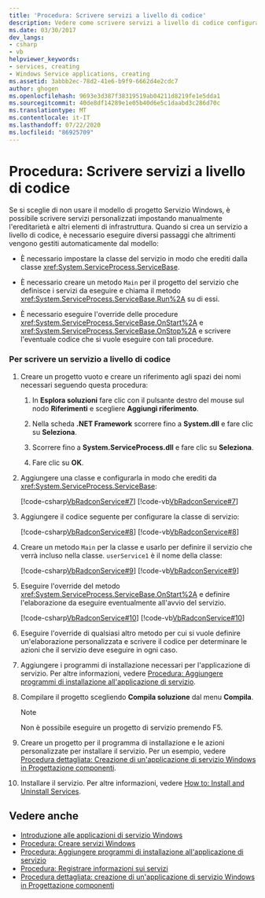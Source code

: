 ```yaml
---
title: 'Procedura: Scrivere servizi a livello di codice'
description: Vedere come scrivere servizi a livello di codice configurando l'ereditarietà e altri elementi dell'infrastruttura.
ms.date: 03/30/2017
dev_langs:
- csharp
- vb
helpviewer_keywords:
- services, creating
- Windows Service applications, creating
ms.assetid: 3abbb2ec-78d2-41e6-b9f9-6662d4e2cdc7
author: ghogen
ms.openlocfilehash: 9693e3d387f38319519ab04211d8219fe1e5dda1
ms.sourcegitcommit: 40de8df14289e1e05b40d6e5c1daabd3c286d70c
ms.translationtype: MT
ms.contentlocale: it-IT
ms.lasthandoff: 07/22/2020
ms.locfileid: "86925709"
---
```

# <a name="how-to-write-services-programmatically"></a>Procedura: Scrivere servizi a livello di codice
Se si sceglie di non usare il modello di progetto Servizio Windows, è possibile scrivere servizi personalizzati impostando manualmente l'ereditarietà e altri elementi di infrastruttura. Quando si crea un servizio a livello di codice, è necessario eseguire diversi passaggi che altrimenti vengono gestiti automaticamente dal modello:  
  
- È necessario impostare la classe del servizio in modo che erediti dalla classe <xref:System.ServiceProcess.ServiceBase>.  
  
- È necessario creare un metodo `Main` per il progetto del servizio che definisce i servizi da eseguire e chiama il metodo <xref:System.ServiceProcess.ServiceBase.Run%2A> su di essi.  
  
- È necessario eseguire l'override delle procedure <xref:System.ServiceProcess.ServiceBase.OnStart%2A> e <xref:System.ServiceProcess.ServiceBase.OnStop%2A> e scrivere l'eventuale codice che si vuole eseguire con tali procedure.  
  
### <a name="to-write-a-service-programmatically"></a>Per scrivere un servizio a livello di codice  
  
1. Creare un progetto vuoto e creare un riferimento agli spazi dei nomi necessari seguendo questa procedura:  
  
    1. In **Esplora soluzioni** fare clic con il pulsante destro del mouse sul nodo **Riferimenti** e scegliere **Aggiungi riferimento**.  
  
    2. Nella scheda **.NET Framework** scorrere fino a **System.dll** e fare clic su **Seleziona**.  
  
    3. Scorrere fino a **System.ServiceProcess.dll** e fare clic su **Seleziona**.  
  
    4. Fare clic su **OK**.  
  
2. Aggiungere una classe e configurarla in modo che erediti da <xref:System.ServiceProcess.ServiceBase>:  
  
     [!code-csharp[VbRadconService#7](../../../samples/snippets/csharp/VS_Snippets_VBCSharp/VbRadconService/CS/MyNewService.cs#7)]
     [!code-vb[VbRadconService#7](../../../samples/snippets/visualbasic/VS_Snippets_VBCSharp/VbRadconService/VB/MyNewService.vb#7)]  
  
3. Aggiungere il codice seguente per configurare la classe di servizio:  
  
     [!code-csharp[VbRadconService#8](../../../samples/snippets/csharp/VS_Snippets_VBCSharp/VbRadconService/CS/MyNewService.cs#8)]
     [!code-vb[VbRadconService#8](../../../samples/snippets/visualbasic/VS_Snippets_VBCSharp/VbRadconService/VB/MyNewService.vb#8)]  
  
4. Creare un metodo `Main` per la classe e usarlo per definire il servizio che verrà incluso nella classe. `userService1` è il nome della classe:  
  
     [!code-csharp[VbRadconService#9](../../../samples/snippets/csharp/VS_Snippets_VBCSharp/VbRadconService/CS/MyNewService.cs#9)]
     [!code-vb[VbRadconService#9](../../../samples/snippets/visualbasic/VS_Snippets_VBCSharp/VbRadconService/VB/MyNewService.vb#9)]  
  
5. Eseguire l'override del metodo <xref:System.ServiceProcess.ServiceBase.OnStart%2A> e definire l'elaborazione da eseguire eventualmente all'avvio del servizio.  
  
     [!code-csharp[VbRadconService#10](../../../samples/snippets/csharp/VS_Snippets_VBCSharp/VbRadconService/CS/MyNewService.cs#10)]
     [!code-vb[VbRadconService#10](../../../samples/snippets/visualbasic/VS_Snippets_VBCSharp/VbRadconService/VB/MyNewService.vb#10)]  
  
6. Eseguire l'override di qualsiasi altro metodo per cui si vuole definire un'elaborazione personalizzata e scrivere il codice per determinare le azioni che il servizio deve eseguire in ogni caso.  
  
7. Aggiungere i programmi di installazione necessari per l'applicazione di servizio. Per altre informazioni, vedere [Procedura: Aggiungere programmi di installazione all'applicazione di servizio](how-to-add-installers-to-your-service-application.md).  
  
8. Compilare il progetto scegliendo **Compila soluzione** dal menu **Compila**.  
  
    > [!NOTE]
    > Non è possibile eseguire un progetto di servizio premendo F5.  
  
9. Creare un progetto per il programma di installazione e le azioni personalizzate per installare il servizio. Per un esempio, vedere [Procedura dettagliata: Creazione di un'applicazione di servizio Windows in Progettazione componenti](walkthrough-creating-a-windows-service-application-in-the-component-designer.md).  
  
10. Installare il servizio. Per altre informazioni, vedere [How to: Install and Uninstall Services](how-to-install-and-uninstall-services.md).  
  
## <a name="see-also"></a>Vedere anche

- [Introduzione alle applicazioni di servizio Windows](introduction-to-windows-service-applications.md)
- [Procedura: Creare servizi Windows](how-to-create-windows-services.md)
- [Procedura: Aggiungere programmi di installazione all'applicazione di servizio](how-to-add-installers-to-your-service-application.md)
- [Procedura: Registrare informazioni sui servizi](how-to-log-information-about-services.md)
- [Procedura dettagliata: creazione di un'applicazione di servizio Windows in Progettazione componenti](walkthrough-creating-a-windows-service-application-in-the-component-designer.md)
